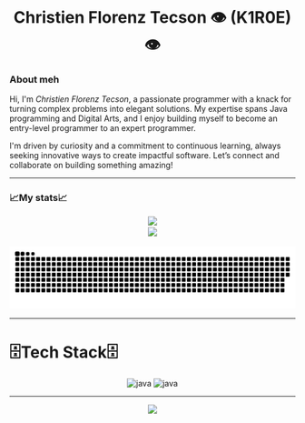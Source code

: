 <div align = "center">

  # Christien Florenz Tecson 👁️ (K1R0E)👁️

  
</div>

### About meh

<p>
Hi, I'm <em>Christien Florenz Tecson</em>, a passionate programmer with a knack for turning complex problems into elegant solutions. My expertise spans Java programming and Digital Arts, and I enjoy building myself to become an entry-level programmer to an expert programmer.

I'm driven by curiosity and a commitment to continuous learning, always seeking innovative ways to create impactful software. Let’s connect and collaborate on building something amazing!</p>

---
### 📈My stats📈

<div align = "center">
   <img src="https://github-readme-stats.vercel.app/api?username=K1R0E&theme=aura&hide_border=true&include_all_commits=true&count_private=true" width="55%" /> </br>
    <img src="https://github-readme-stats.vercel.app/api/top-langs/?username=K1R0E&theme=aura&hide_border=true&include_all_commits=true&count_private=true&layout=compact" width="36%" /> </br>
</div>

<div align = "center">
  
![snake gif](https://github.com/K1R0E/K1R0E/blob/output/github-snake-dark.svg)

</div>

---
# 🗄️Tech Stack🗄️

<div align = "center">
  <img  alt="java" width = "40px" style="padding-right=10px;" src = "https://cdn.jsdelivr.net/gh/devicons/devicon/icons/java/java-original.svg"/>
  <img  alt="java" width = "40px" style="padding-right=10px;" src = "https://img.icons8.com/?size=100&id=hylX6EPAOYOQ&format=png&color=000000"/>
</div>

---
<div align="center">
  
  [![](https://visitcount.itsvg.in/api?id=K1R0E&icon=10&color=6)](https://visitcount.itsvg.in)
  
</div>

